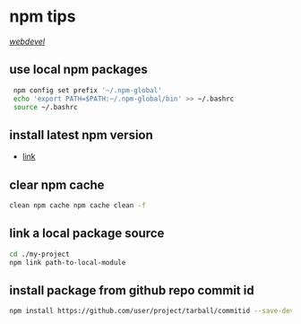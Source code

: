 # npm tips

*[webdevel](../README.md#webdevel)*

## use local npm packages

```sh
 npm config set prefix '~/.npm-global'
 echo 'export PATH=$PATH:~/.npm-global/bin' >> ~/.bashrc
 source ~/.bashrc
```

## install latest npm version

- [link](https://websiteforstudents.com/install-the-latest-node-js-and-nmp-packages-on-ubuntu-16-04-18-04-lts/)

## clear npm cache

```sh
clean npm cache npm cache clean -f
```

## link a local package source

```sh
cd ./my-project
npm link path-to-local-module
```

## install package from github repo commit id

```sh
npm install https://github.com/user/project/tarball/commitid --save-dev
```

